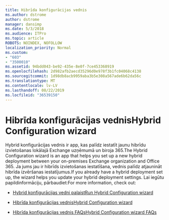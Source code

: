 ```yaml
---
title: Hibrīda konfigurācijas vednis
ms.author: dstrome
author: dstrome
manager: dansimp
ms.date: 5/3/2018
ms.audience: ITPro
ms.topic: article
ROBOTS: NOINDEX, NOFOLLOW
localization_priority: Normal
ms.custom:
- "603"
- "3500010"
ms.assetid: 94bdd043-be92-435e-8e0f-7ce453368919
ms.openlocfilehash: 2d982afb2aecd35296d0e978f3b1fc04068c4138
ms.sourcegitcommit: 1d98db8acb9959aba3b5e308a567ade6b62da56c
ms.translationtype: MT
ms.contentlocale: lv-LV
ms.lasthandoff: 08/22/2019
ms.locfileid: "36539150"
---
```

# <a name="hybrid-configuration-wizard"></a><span data-ttu-id="efe09-102">Hibrīda konfigurācijas vednis</span><span class="sxs-lookup"><span data-stu-id="efe09-102">Hybrid Configuration wizard</span></span>

<span data-ttu-id="efe09-103">Hybrid konfigurācijas vednis ir app, kas palīdz iestatīt jaunu hibrīdu izvietošanas lokālajā Exchange uzņēmumā un biroja 365.</span><span class="sxs-lookup"><span data-stu-id="efe09-103">The Hybrid Configuration wizard is an app that helps you set up a new hybrid deployment between your on-premises Exchange organization and Office 365.</span></span> <span data-ttu-id="efe09-104">Ja jums jau ir hibrīds izvietošanas iestatīšana, vednis palīdz atjaunināt hibrīda izvēršanas iestatījumus.</span><span class="sxs-lookup"><span data-stu-id="efe09-104">If you already have a hybrid deployment set up, the wizard helps you update your hybrid deployment settings.</span></span> <span data-ttu-id="efe09-105">Lai iegūtu papildinformāciju, pārbaudiet:</span><span class="sxs-lookup"><span data-stu-id="efe09-105">For more information, check out:</span></span>
  
- [<span data-ttu-id="efe09-106">Hybrid konfigurācijas vedni palaist</span><span class="sxs-lookup"><span data-stu-id="efe09-106">Run Hybrid Configuration wizard</span></span>](https://technet.microsoft.com/library/mt595788%28v=exchg.150%29.aspx)

- [<span data-ttu-id="efe09-107">Hibrīda konfigurācijas vednis</span><span class="sxs-lookup"><span data-stu-id="efe09-107">Hybrid Configuration wizard</span></span>](https://technet.microsoft.com/library/hh529921%28v=exchg.150%29.aspx)

- [<span data-ttu-id="efe09-108">Hibrīda konfigurācijas vednis FAQs</span><span class="sxs-lookup"><span data-stu-id="efe09-108">Hybrid Configuration wizard FAQs</span></span>](https://technet.microsoft.com/library/mt488940%28v=exchg.150%29.aspx)

